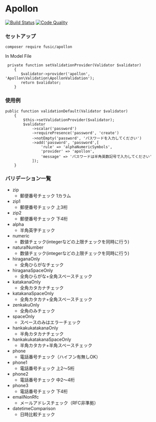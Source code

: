 # Apollon

[![Build Status](https://img.shields.io/travis/fusic/Apollon/master.svg?style=flat-square)](https://travis-ci.org/fusic/Apollon)
[![Code Quality](http://img.shields.io/scrutinizer/g/fusic/Apollon.svg?style=flat-square)](https://scrutinizer-ci.com/g/fusic/Apollon/)

### セットアップ

```
composer require fusic/apollon
```

In Model File

```
 private function setValidationProvider(Validator $validator)
    {
       $validator->provider('apollon', 'Apollon\Validation\ApollonValidation');
       return $validator;
    }
```


### 使用例

```
public function validationDefault(Validator $validator)
    {
        $this->setValidationProvider($validator);
        $validator
            ->scalar('password')
            ->requirePresence('password', 'create')
            ->notEmpty('password', 'パスワードを入力してください')
            ->add('password', 'password',[
                'rule' => 'alphaNumericSymbols',
                'provider' => 'apollon',
                'message' => 'パスワードは半角英数記号で入力してください'
            ]);
    }
```


### バリデーション一覧
- zip
  - 郵便番号チェック 1カラム
- zip1
  - 郵便番号チェック 上3桁
- zip2
  - 郵便番号チェック 下4桁
- alpha
  - 半角英字チェック
- numeric
  - 数値チェック(integerなどの上限チェックを同時に行う)
- naturalNumber
  - 数値チェック(integerなどの上限チェックを同時に行う)
- hiraganaOnly
  - 全角ひらがなチェック
- hiraganaSpaceOnly
  - 全角ひらがな+全角スペースチェック
- katakanaOnly
  - 全角カタカナチェック
- katakanaSpaceOnly
  - 全角カタカナ+全角スペースチェック
- zenkakuOnly
  - 全角のみチェック
- spaceOnly
  - スペースのみはエラーチェック
- hankakukatakanaOnly
  - 半角カタカナチェック
- hankakukatakanaSpaceOnly
  - 半角カタカナ+半角スペースチェック
- phone
  - 電話番号チェック（ハイフン有無しOK）
- phone1
  - 電話番号チェック 上2～5桁
- phone2
  - 電話番号チェック 中2～4桁
- phone3
  - 電話番号チェック 下4桁
- emailNonRfc
  - メールアドレスチェック（RFC非準拠）
- datetimeComparison
  - 日時比較チェック
